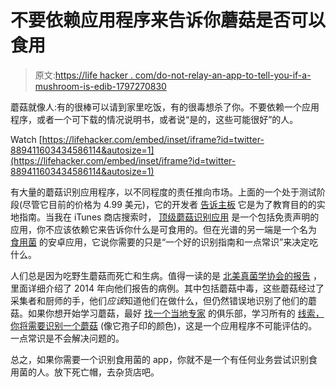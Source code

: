 # 不要依赖应用程序来告诉你蘑菇是否可以食用

> 原文:[https://life hacker . com/do-not-relay-an-app-to-tell-you-if-a-mushroom-is-edib-1797270830](https://lifehacker.com/do-not-rely-on-an-app-to-tell-you-if-a-mushroom-is-edib-1797270830)

蘑菇就像人:有的很棒可以请到家里吃饭，有的很毒想杀了你。不要依赖一个应用程序，或者一个可下载的情况说明书，或者说“是的，这些可能很好”的人。

Watch [https://lifehacker.com/embed/inset/iframe?id=twitter-889411603434586114&autosize=1](https://lifehacker.com/embed/inset/iframe?id=twitter-889411603434586114&autosize=1) 

有大量的蘑菇识别应用程序，以不同程度的责任推向市场。上面的一个处于测试阶段(尽管它目前的价格为 4.99 美元)，它的开发者 [告诉主板](https://motherboard.vice.com/en_us/article/pad9am/experts-call-this-mushroom-identifying-app-potentially-deadly?utm_source=mbtwitter) 它是为了教育目的的实地指南。当我在 iTunes 商店搜索时， [顶级蘑菇识别应用](https://itunes.apple.com/us/app/mushroom-id-north-america-fungi-identification-guide/id913987701?mt=8) 是一个包括免责声明的应用，你不应该依赖它来告诉你什么是可食用的。但在光谱的另一端是一个名为 [食用菌](https://play.google.com/store/apps/details?id=com.milo.fungi) 的安卓应用，它说你需要的只是“一个好的识别指南和一点常识”来决定吃什么。

人们总是因为吃野生蘑菇而死亡和生病。值得一读的是 [北美真菌学协会的报告](http://www.namyco.org/2014_nama_toxicology_committee.php) ，里面详细介绍了 2014 年向他们报告的病例。其中包括蘑菇中毒，这些蘑菇经过了采集者和厨师的手，他们*应该*知道他们在做什么，但仍然错误地识别了他们的蘑菇。如果你想开始学习蘑菇，最好 [找一个当地专家](http://www.namyco.org/clubs.php) 的俱乐部，学习所有的 [线索，你将需要识别一个蘑菇](http://www.mushroom-appreciation.com/mushroom_identification.html#sthash.iaUS9M2F.dpbs) (像它孢子印的颜色)，这是一个应用程序不可能评估的。一点常识是不会解决问题的。

总之，如果你需要一个识别食用菌的 app，你就不是一个有任何业务尝试识别食用菌的人。放下死亡帽，去杂货店吧。